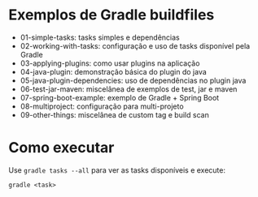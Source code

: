 # Exemplos de Gradle buildfiles


* 01-simple-tasks: tasks simples e dependências
* 02-working-with-tasks: configuração e uso de tasks disponível pela Gradle
* 03-applying-plugins: como usar plugins na aplicação
* 04-java-plugin: demonstração básica do plugin do java
* 05-java-plugin-dependencies: uso de dependências no plugin java
* 06-test-jar-maven: miscelânea de exemplos de test, jar e maven
* 07-spring-boot-example: exemplo de Gradle + Spring Boot
* 08-multiproject: configuração para multi-projeto
* 09-other-things: miscelânea de custom tag e build scan

# Como executar

Use `gradle tasks --all` para ver as tasks disponíveis e execute:

```
gradle <task>
```
